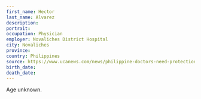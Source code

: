 ```yaml
---
first_name: Hector
last_name: Alvarez
description: 
portrait: 
occupation: Physician
employer: Novaliches District Hospital
city: Novaliches
province: 
country: Philippines
source: https://www.ucanews.com/news/philippine-doctors-need-protection-not-lawyers/87573
birth_date: 
death_date: 
---
```


Age unknown.